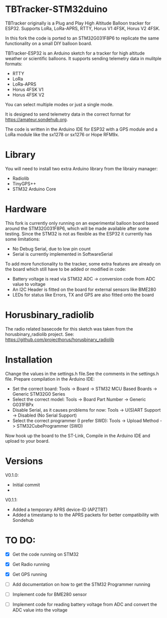 # TBTracker-STM32duino
TBTracker originally is a Plug and Play High Altitude Balloon tracker for ESP32. Supports LoRa, LoRa-APRS, RTTY, Horus V1 4FSK, Horus V2 4FSK.

In this fork the code is ported to an STM32G031F8P6 to replicate the same functionality on a small DIY balloon board.

TBTracker-ESP32 is an Arduino sketch for a tracker for high altitude weather or scientific balloons. 
It supports sending telemetry data in mulitple formats:
- RTTY
- LoRa
- LoRa-APRS
- Horus 4FSK V1
- Horus 4FSK V2

You can select multiple modes or just a single mode.

It is designed to send telemetry data in the correct format for https://amateur.sondehub.org.

The code is written in the Arduino IDE for ESP32 with a GPS module and a LoRa module like the sx1278 or sx1276 or Hope RFM9x.

# Library
You will need to install two extra Arduino library from the librairy manager:
- Radiolib
- TinyGPS++
- STM32 Arduino Core

# Hardware
This fork is currently only running on an experimental balloon board based around the STM32G031F8P6, which will be made available after some testing.
Since the STM32 is not as flexible as the ESP32 it currently has some limitations:
- No Debug Serial, due to low pin count
- Serial is currently implemented in SoftwareSerial

To add more functionality to the tracker, some extra features are already on the board which still have to be added or modified in code:
- Battery voltage is read via STM32 ADC -> conversion code from ADC value to voltage
- An I2C Header is fitted on the board for external sensors like BME280
- LEDs for status like Errors, TX and GPS are also fitted onto the board

# Horusbinary_radiolib
The radio related basecode for this sketch was taken from the horusbinary_radiolib project.
See: https://github.com/projecthorus/horusbinary_radiolib

# Installation
Change the values in the settings.h file.See the comments in the settings.h file. 
Prepare compilation in the Arduino IDE:
- Set the correct board: Tools -> Board -> STM32 MCU Based Boards -> Generic STM32G0 Series
- Select the correct model: Tools -> Board Part Number -> Generic G031F8Px
- Disable Serial, as it causes problems for now: Tools -> U(S)ART Support -> Disabled (No Serial Support)
- Select the correct programmer (I prefer SWD): Tools -> Upload Method -> STM32CubeProgrammer (SWD)

Now hook up the board to the ST-Link, Compile in the Arduino IDE and upload to your board.

# Versions

V0.1.0:
- Initial commit
- 
V0.1.1:  
- Added a temporary APRS device-ID (APZTBT)
- Added a timestamp to to the APRS packets for better compatibility with Sondehub

# TO DO:
- [X] Get the code running on STM32
- [X] Get Radio running
- [X] Get GPS running
- [ ] Add documentation on how to get the STM32 Programmer running
- [ ] Implement code for BME280 sensor
- [ ] Implement code for reading battery voltage from ADC and convert the ADC value into the voltage

